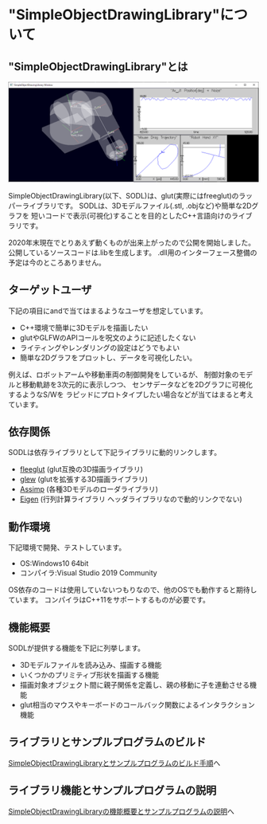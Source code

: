 
# "SimpleObjectDrawingLibrary"について

## "SimpleObjectDrawingLibrary"とは
![image_SODL_RobotAndGraph](fig/GraphPlot.PNG)

SimpleObjectDrawingLibrary(以下、SODL)は、glut(実際にはfreeglut)のラッパーライブラリです。
SODLは、3Dモデルファイル(.stl, .objなど)や簡単な2Dグラフを
短いコードで表示(可視化)することを目的としたC++言語向けのライブラリです。


2020年末現在でとりあえず動くものが出来上がったので公開を開始しました。公開しているソースコードは.libを生成します。
.dll用のインターフェース整備の予定は今のところありません。

## ターゲットユーザ
下記の項目にandで当てはまるようなユーザを想定しています。
- C++環境で簡単に3Dモデルを描画したい
- glutやGLFWのAPIコールを呪文のように記述したくない
- ライティングやレンダリングの設定はどうでもよい
- 簡単な2Dグラフをプロットし、データを可視化したい。

例えば、ロボットアームや移動車両の制御開発をしているが、
制御対象のモデルと移動軌跡を3次元的に表示しつつ、
センサデータなどを2Dグラフに可視化するようなS/Wを
ラピッドにプロトタイプしたい場合などが当てはまると考えています。

## 依存関係
SODLは依存ライブラリとして下記ライブラリに動的リンクします。
- [fleeglut](http://freeglut.sourceforge.net/) (glut互換の3D描画ライブラリ)
- [glew](http://glew.sourceforge.net/) (glutを拡張する3D描画ライブラリ)
- [Assimp](http://assimp.org/) (各種3Dモデルのローダライブラリ)
- [Eigen](https://eigen.tuxfamily.org/index.php?title=Main_Page) (行列計算ライブラリ ヘッダライブラリなので動的リンクでない)

## 動作環境
下記環境で開発、テストしています。
- OS:Windows10 64bit
- コンパイラ:Visual Studio 2019 Community

OS依存のコードは使用していないつもりなので、他のOSでも動作すると期待しています。
コンパイラはC++11をサポートするものが必要です。


## 機能概要
SODLが提供する機能を下記に列挙します。
- 3Dモデルファイルを読み込み、描画する機能
- いくつかのプリミティブ形状を描画する機能
- 描画対象オブジェクト間に親子関係を定義し、親の移動に子を連動させる機能
- glut相当のマウスやキーボードのコールバック関数によるインタラクション機能

## ライブラリとサンプルプログラムのビルド
[SimpleObjectDrawingLibraryとサンプルプログラムのビルド手順](BuildLibraryAndSamples.md)へ

## ライブラリ機能とサンプルプログラムの説明
[SimpleObjectDrawingLibraryの機能概要とサンプルプログラムの説明](FeaturesExplaindWithSamples.md)へ
